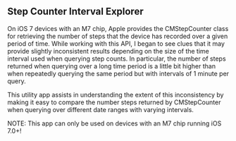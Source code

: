 ## Step Counter Interval Explorer

On iOS 7 devices with an M7 chip, Apple provides the CMStepCounter class for retrieving the number of steps that the device has recorded over a given period of time. While working with this API, I began to see clues that it may provide slightly inconsistent results depending on the size of the time interval used when querying step counts. In particular, the number of steps returned when querying over a long time period is a little bit higher than when repeatedly querying the same period but with intervals of 1 minute per query.

This utility app assists in understanding the extent of this inconsistency by making it easy to compare the number steps returned by CMStepCounter when querying over different date ranges with varying intervals.

NOTE: This app can only be used on devices with an M7 chip running iOS 7.0+!